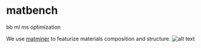 # matbench
bb ml ms optimization

We use [matminer](https://github.com/hackingmaterials/matminer) to featurize materials composition and structure.
![alt text](http://www.thebenchfactory.com/media/catalog/product/cache/10/image/700x415/9df78eab33525d08d6e5fb8d27136e95/0/2/02sa2853_rd_1.jpg "Logo Title Text 1")
